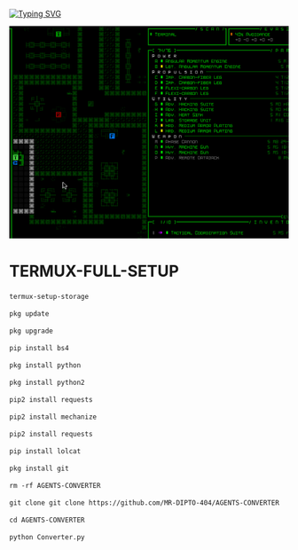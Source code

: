 [![Typing SVG](https://readme-typing-svg.herokuapp.com?font=Neuton&size=25&color=30FF40&background=000000&center=true&vCenter=true&width=360&height=60&lines=Hello+World%2C+I'm+MR.DIPTO+Here;Today+I+will+tell+you;Please+Follow+My+GitHub+;TERMUX-FULL-SETUP+🐉;So+Let's+Enjoy+Everybody+🔥+🐉+)](https://git.io/typing-svg)


![Alt text](https://github.com/MRVIVEK-CODER/MRVIVEK-CODER/raw/main/md7Oqrf.gif)


# TERMUX-FULL-SETUP
`termux-setup-storage`

`pkg update`

`pkg upgrade`

`pip install bs4`

`pkg install python`

`pkg install python2`

`pip2 install requests`

`pip2 install mechanize`

`pip2 install requests`

`pip install lolcat`

`pkg install git`

`rm -rf AGENTS-CONVERTER`

`git clone git clone https://github.com/MR-DIPTO-404/AGENTS-CONVERTER`

`cd AGENTS-CONVERTER`

`python Converter.py`

